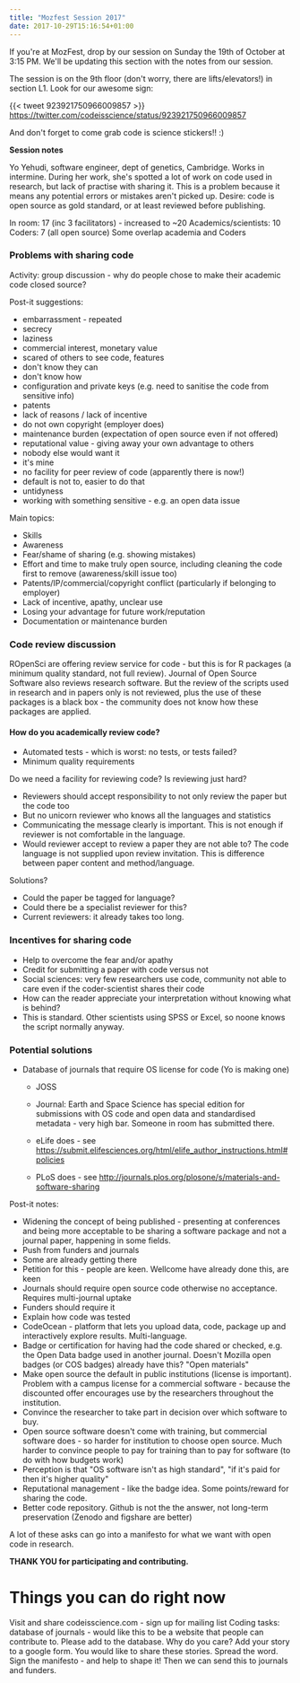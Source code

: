```yaml
---
title: "Mozfest Session 2017"
date: 2017-10-29T15:16:54+01:00
---
```


If you're at MozFest, drop by our session on Sunday the 19th of October at 3:15 PM. We'll be updating this section with the notes from our session.

The session is on the 9th floor (don't worry, there are lifts/elevators!) in section L1. Look for our awesome sign:

{{< tweet 923921750966009857 >}}
https://twitter.com/codeisscience/status/923921750966009857

And don't forget to come grab code is science stickers!! :)


**Session notes**

Yo Yehudi, software engineer, dept of genetics, Cambridge. Works in intermine. During her work, she's spotted a lot of work on code used in research, but lack of practise with sharing it.
This is a problem because it means any potential errors or mistakes aren't picked up.
Desire: code is open source as gold standard, or at least reviewed before publishing.

In room: 17 (inc 3 facilitators) - increased to ~20
Academics/scientists: 10
Coders: 7 (all open source)
Some overlap academia and Coders

### Problems with sharing code

Activity: group discussion - why do people chose to make their academic code closed source?

Post-it suggestions:
* embarrassment - repeated
* secrecy
* laziness
* commercial interest, monetary value
* scared of others to see code, features
* don't know they can
* don't know how
* configuration and private keys (e.g. need to sanitise the code from sensitive info)
* patents
* lack of reasons / lack of incentive
* do not own copyright (employer does)
* maintenance burden (expectation of open source even if not offered)
* reputational value - giving away your own advantage to others
* nobody else would want it
* it's mine
* no facility for peer review of code (apparently there is now!)
* default is not to, easier to do that
* untidyness
* working with something sensitive - e.g. an open data issue

Main topics:
* Skills
* Awareness
* Fear/shame of sharing (e.g. showing mistakes)
* Effort and time to make truly open source, including cleaning the code first to remove (awareness/skill issue too)
* Patents/IP/commercial/copyright conflict (particularly if belonging to employer)
* Lack of incentive, apathy, unclear use
* Losing your advantage for future work/reputation
* Documentation or maintenance burden

### Code review discussion
ROpenSci are offering review service for code - but this is for R packages (a minimum quality standard, not full review). Journal of Open Source Software also reviews research software. But the review of the scripts used in research and in papers only is not reviewed, plus the use of these packages is a black box - the community does not know how these packages are applied.

#### How do you academically review code?
* Automated tests - which is worst: no tests, or tests failed?
* Minimum quality requirements

Do we need a facility for reviewing code?
Is reviewing just hard?
* Reviewers should accept responsibility to not only review the paper but the code too
* But no unicorn reviewer who knows all the languages and statistics
* Communicating the message clearly is important. This is not enough if reviewer is not comfortable in the language.
* Would reviewer accept to review a paper they are not able to? The code language is not supplied upon review invitation. This is difference between paper content and method/language.

Solutions?
* Could the paper be tagged for language?
* Could there be a specialist reviewer for this?
* Current reviewers: it already takes too long.

### Incentives for sharing code

* Help to overcome the fear and/or apathy
* Credit for submitting a paper with code versus not
* Social sciences: very few researchers use code, community not able to care even if the coder-scientist shares their code
 * How can the reader appreciate your interpretation without knowing what is behind?
 * This is standard. Other scientists using SPSS or Excel, so noone knows the script normally anyway.

### Potential solutions
* Database of journals that require OS license for code (Yo is making one)
  * JOSS
  * Journal: Earth and Space Science has special edition for submissions with OS code and open data and standardised metadata - very high bar. Someone in room has submitted there.


  * eLife does - see https://submit.elifesciences.org/html/elife_author_instructions.html#policies
  * PLoS does - see http://journals.plos.org/plosone/s/materials-and-software-sharing



Post-it notes:
* Widening the concept of being published - presenting at conferences and being more acceptable to be sharing a software package and not a journal paper, happening in some fields.
* Push from funders and journals  
 * Some are already getting there
 * Petition for this - people are keen. Wellcome have already done this, are keen
 * Journals should require open source code otherwise no acceptance. Requires multi-journal uptake
 * Funders should require it
* Explain how code was tested
* CodeOcean - platform that lets you upload data, code, package up and interactively explore results. Multi-language.
* Badge or certification for having had the code shared or checked, e.g. the Open Data badge used in another journal. Doesn't Mozilla open badges (or COS badges) already have this? "Open materials"
* Make open source the default in public institutions (license is important). Problem with a campus license for a commercial software - because the discounted offer encourages use by the researchers throughout the institution.
* Convince the researcher to take part in decision over which software to buy.
* Open source software doesn't come with training, but commercial software does - so harder for institution to choose open source. Much harder to convince people to pay for training than to pay for software (to do with how budgets work)
* Perception is that "OS software isn't as high standard", "if it's paid for then it's higher quality"
* Reputational management - like the badge idea. Some points/reward for sharing the code.
* Better code repository. Github is not the the answer, not long-term preservation (Zenodo and figshare are better)

A lot of these asks can go into a manifesto for what we want with open code in research.

**THANK YOU for participating and contributing.**

# Things you can do right now
Visit and share codeisscience.com - sign up for mailing list
Coding tasks: database of journals - would like this to be a website that people can contribute to. Please add to the database.
Why do you care? Add your story to a google form. You would like to share these stories.
Spread the word.
Sign the manifesto - and help to shape it! Then we can send this to journals and funders.
